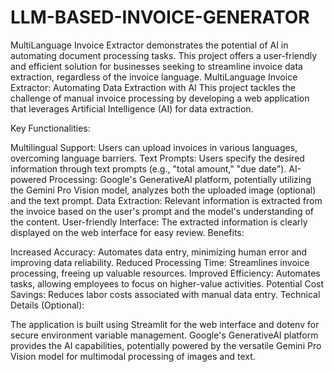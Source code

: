 # LLM-BASED-INVOICE-GENERATOR
MultiLanguage Invoice Extractor demonstrates the potential of AI in automating document processing tasks. This project offers a user-friendly and efficient solution for businesses seeking to streamline invoice data extraction, regardless of the invoice language.
MultiLanguage Invoice Extractor: Automating Data Extraction with AI
This project tackles the challenge of manual invoice processing by developing a web application that leverages Artificial Intelligence (AI) for data extraction.

Key Functionalities:

Multilingual Support: Users can upload invoices in various languages, overcoming language barriers.
Text Prompts: Users specify the desired information through text prompts (e.g., "total amount," "due date").
AI-powered Processing: Google's GenerativeAI platform, potentially utilizing the Gemini Pro Vision model, analyzes both the uploaded image (optional) and the text prompt.
Data Extraction: Relevant information is extracted from the invoice based on the user's prompt and the model's understanding of the content.
User-friendly Interface: The extracted information is clearly displayed on the web interface for easy review.
Benefits:

Increased Accuracy: Automates data entry, minimizing human error and improving data reliability.
Reduced Processing Time: Streamlines invoice processing, freeing up valuable resources.
Improved Efficiency: Automates tasks, allowing employees to focus on higher-value activities.
Potential Cost Savings: Reduces labor costs associated with manual data entry.
Technical Details (Optional):

The application is built using Streamlit for the web interface and dotenv for secure environment variable management.
Google's GenerativeAI platform provides the AI capabilities, potentially powered by the versatile Gemini Pro Vision model for multimodal processing of images and text.
